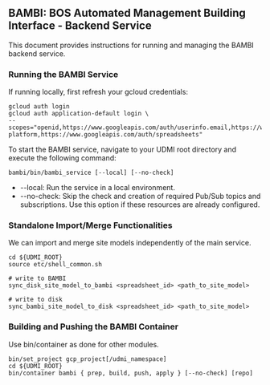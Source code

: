 ## BAMBI: BOS Automated Management Building Interface - Backend Service

This document provides instructions for running and managing the BAMBI backend service.

### Running the BAMBI Service

If running locally, first refresh your gcloud credentials:
```shell
gcloud auth login
gcloud auth application-default login \
--scopes="openid,https://www.googleapis.com/auth/userinfo.email,https://www.googleapis.com/auth/cloud-platform,https://www.googleapis.com/auth/spreadsheets"
```

To start the BAMBI service, navigate to your UDMI root directory and execute the following command:

```shell
bambi/bin/bambi_service [--local] [--no-check] 
```
* --local: Run the service in a local environment.
* --no-check: Skip the check and creation of required Pub/Sub topics and subscriptions. Use this option if these resources are already configured.


### Standalone Import/Merge Functionalities
We can import and merge site models independently of the main service.
```shell
cd ${UDMI_ROOT}
source etc/shell_common.sh

# write to BAMBI 
sync_disk_site_model_to_bambi <spreadsheet_id> <path_to_site_model>

# write to disk
sync_bambi_site_model_to_disk <spreadsheet_id> <path_to_site_model>
```

### Building and Pushing the BAMBI Container
Use bin/container as done for other modules.
```shell
bin/set_project gcp_project[/udmi_namespace]
cd ${UDMI_ROOT}
bin/container bambi { prep, build, push, apply } [--no-check] [repo]
```

